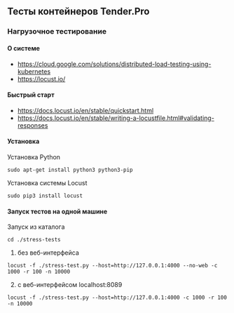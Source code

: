 ## Тесты контейнеров Tender.Pro

### Нагрузочное тестирование
#### О системе
* https://cloud.google.com/solutions/distributed-load-testing-using-kubernetes
* https://locust.io/

#### Быстрый старт
* https://docs.locust.io/en/stable/quickstart.html
* https://docs.locust.io/en/stable/writing-a-locustfile.html#validating-responses

#### Установка
Установка Python
```
sudo apt-get install python3 python3-pip
```
Установка системы Locust
```
sudo pip3 install locust
```

#### Запуск тестов на одной машине
Запуск из каталога
```
cd ./stress-tests
```
1. без веб-интерфейса
```
locust -f ./stress-test.py --host=http://127.0.0.1:4000 --no-web -c 1000 -r 100 -n 10000
```
2. с веб-интерфейсом localhost:8089
```
locust -f ./stress-test.py --host=http://127.0.0.1:4000 -c 1000 -r 100 -n 10000
```

